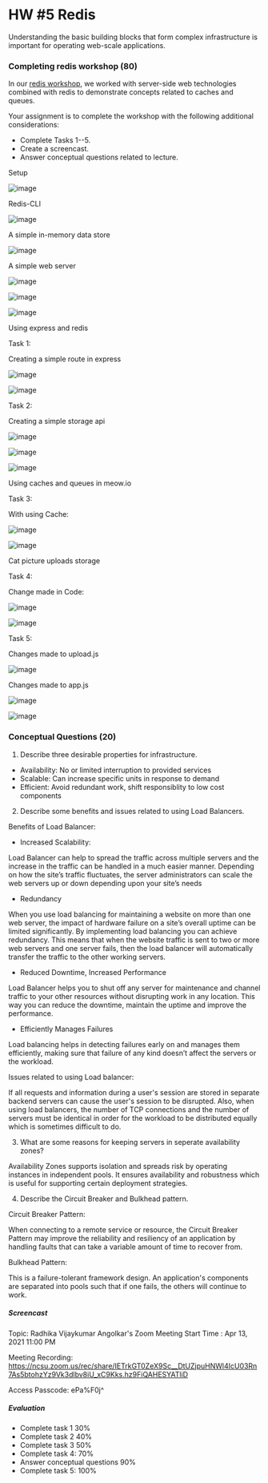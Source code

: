 # HW #5 Redis

Understanding the basic building blocks that form complex infrastructure is important for operating web-scale applications.

### Completing redis workshop (80)

In our [redis workshop](https://github.com/CSC-DevOps/Caches), we worked with server-side web technologies combined with redis to demonstrate concepts related to caches and queues.

Your assignment is to complete the workshop with the following additional considerations:

* Complete Tasks 1--5.
* Create a screencast.
* Answer conceptual questions related to lecture.

Setup

![image](https://media.github.ncsu.edu/user/15014/files/15b15700-9bbd-11eb-828a-bbab874204b3)

Redis-CLI

![image](https://media.github.ncsu.edu/user/15014/files/24980980-9bbd-11eb-86aa-26c04d3676d3)

A simple in-memory data store

![image](https://media.github.ncsu.edu/user/15014/files/42fe0500-9bbd-11eb-8b00-d920baf7361d)

A simple web server

![image](https://media.github.ncsu.edu/user/15014/files/9c673380-9bbf-11eb-9caa-5164bf11ad96)

![image](https://media.github.ncsu.edu/user/15014/files/c0c31000-9bbf-11eb-95c8-54e4c8e34a18)

![image](https://media.github.ncsu.edu/user/15014/files/c91b4b00-9bbf-11eb-93b5-a645a88550bd)

Using express and redis

Task 1: 

Creating a simple route in express

![image](https://media.github.ncsu.edu/user/15014/files/11873880-9bc1-11eb-80ee-44af9673683a)

![image](https://media.github.ncsu.edu/user/15014/files/1e0b9100-9bc1-11eb-8a41-cf4f6723a0f3)

Task 2:

Creating a simple storage api

![image](https://media.github.ncsu.edu/user/15014/files/58752e00-9bc1-11eb-8a8b-34321d9c519c)

![image](https://media.github.ncsu.edu/user/15014/files/b6097a80-9bc1-11eb-9fd7-aae67c0ba985)

![image](https://media.github.ncsu.edu/user/15014/files/f832bc00-9bc1-11eb-8bb1-4f1fd2901302)

Using caches and queues in meow.io

Task 3:

<!-- Without using Cache:

![image](https://media.github.ncsu.edu/user/15014/files/5c0ab400-9bc5-11eb-8d66-7a4294f8195d) -->

With using Cache:

![image](https://media.github.ncsu.edu/user/15014/files/44333000-9bc5-11eb-8b3b-1d279b81f6cf)

![image](https://media.github.ncsu.edu/user/15014/files/6e84ed80-9bc5-11eb-9660-5d226831733f)

Cat picture uploads storage

Task 4:

<!-- Before Change:

![image](https://media.github.ncsu.edu/user/15014/files/87db6900-9bc8-11eb-8789-47ea2610e7dc)

After Change: -->

Change made in Code:

![image](https://media.github.ncsu.edu/user/15014/files/b6594400-9bc8-11eb-8fed-bc82d3e4f3d3)

![image](https://media.github.ncsu.edu/user/15014/files/fddfd000-9bc8-11eb-9df0-444cd693eae0)

Task 5:

<!-- Before Change:

![image](https://media.github.ncsu.edu/user/15014/files/87db6900-9bc8-11eb-8789-47ea2610e7dc)

After Change: -->

Changes made to upload.js

![image](https://media.github.ncsu.edu/user/15014/files/07366e80-9c95-11eb-9e5f-29210aff0004)

Changes made to app.js 

![image](https://media.github.ncsu.edu/user/15014/files/1f0df280-9c95-11eb-8036-e5809531b087)

![image](https://media.github.ncsu.edu/user/15014/files/e5d58280-9c94-11eb-880f-5ca2931ec070)

### Conceptual Questions (20)

1. Describe three desirable properties for infrastructure.

- Availability: No or limited interruption to provided services
- Scalable: Can increase specific units in response to demand
- Efficient: Avoid redundant work, shift responsiblity to low cost components

2. Describe some benefits and issues related to using Load Balancers.

Benefits of Load Balancer:

- Increased Scalability:

Load Balancer can help to spread the traffic across multiple servers and the increase in the traffic can be handled in a much easier manner. Depending on how the site’s traffic fluctuates, the server administrators can scale the web servers up or down depending upon your site’s needs

- Redundancy

When you use load balancing for maintaining a website on more than one web server, the impact of hardware failure on a site’s overall uptime can be limited significantly. By implementing load balancing you can achieve redundancy. This means that when the website traffic is sent to two or more web servers and one server fails, then the load balancer will automatically transfer the traffic to the other working servers.

- Reduced Downtime, Increased Performance

Load Balancer helps you to shut off any server for maintenance and channel traffic to your other resources without disrupting work in any location. This way you can reduce the downtime, maintain the uptime and improve the performance.

- Efficiently Manages Failures

Load balancing helps in detecting failures early on and manages them efficiently, making sure that failure of any kind doesn’t affect the servers or the workload.

Issues related to using Load balancer:

If all requests and information during a user's session are stored in separate backend servers can cause the user's session to be disrupted. Also, when using load balancers, the number of TCP connections and the number of servers must be identical in order for the workload to be distributed equally which is sometimes difficult to do.

3. What are some reasons for keeping servers in seperate availability zones?

Availability Zones supports isolation and spreads risk by operating instances in independent pools. It ensures availability and robustness which is useful for supporting certain deployment strategies. 

4. Describe the Circuit Breaker and Bulkhead pattern.

Circuit Breaker Pattern:

When connecting to a remote service or resource, the Circuit Breaker Pattern may improve the reliability and resiliency of an application by handling faults that can take a variable amount of time to recover from.

Bulkhead Pattern: 

This is a failure-tolerant framework design. An application's components are separated into pools such that if one fails, the others will continue to work.

##### Screencast

Topic: Radhika Vijaykumar Angolkar's Zoom Meeting
Start Time : Apr 13, 2021 11:00 PM

Meeting Recording:
https://ncsu.zoom.us/rec/share/IETrkGT0ZeX9Sc__DtUZjpuHNWl4IcU03Rn7As5btohzYz9Vk3dlbv8iU_xC9Kks.hz9FiQAHESYATliD

Access Passcode: ePa%F0j^


##### Evaluation

- Complete task 1 30%
- Complete task 2 40%
- Complete task 3 50%
- Complete task 4: 70%
- Answer conceptual questions 90%
- Complete task 5: 100%